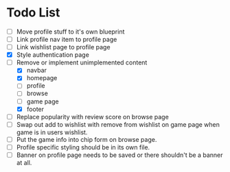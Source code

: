 # Todo List
- [ ] Move profile stuff to it's own blueprint
- [ ] Link profile nav item to profile page
- [ ] Link wishlist page to profile page
- [x] Style authentication page
- [ ] Remove or implement unimplemented content
  - [x] navbar
  - [x] homepage
  - [ ] profile
  - [ ] browse
  - [ ] game page
  - [x] footer
- [ ] Replace popularity with review score on browse page
- [ ] Swap out add to wishlist with remove from wishlist on game page when game is in users wishlist.
- [ ] Put the game info into chip form on browse page.
- [ ] Profile specific styling should be in its own file.
- [ ] Banner on profile page needs to be saved or there shouldn't be a banner at all.
